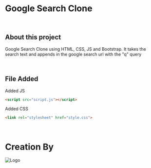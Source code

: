 # Google Search Clone

&nbsp;

## About this project

Google Search Clone using HTML, CSS, JS and Bootstrap. It takes the search text and appends in the google search url with the "q" query
 
&nbsp;

## File Added

Added JS

````Html
<script src="script.js"></script>
````
Added CSS

````Html
<link rel="stylesheet" href="style.css">
````

&nbsp;

# Creation By

![Logo](https://img.icons8.com/ios-glyphs/344/keyboard.png)
